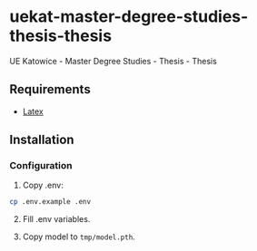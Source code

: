 # uekat-master-degree-studies-thesis-thesis

UE Katowice - Master Degree Studies - Thesis - Thesis

## Requirements

- [Latex](https://www.latex-project.org/)

## Installation

### Configuration

1. Copy .env:

```sh
cp .env.example .env
```

2. Fill .env variables.

3. Copy model to `tmp/model.pth`.
